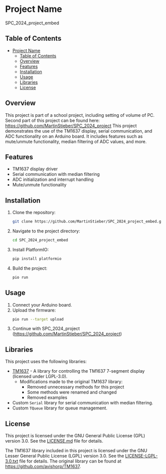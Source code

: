 # Project Name

SPC_2024_project_embed

## Table of Contents

- [Project Name](#project-name)
  - [Table of Contents](#table-of-contents)
  - [Overview](#overview)
  - [Features](#features)
  - [Installation](#installation)
  - [Usage](#usage)
  - [Libraries](#libraries)
  - [License](#license)

## Overview

This project is part of a school project, including setting of volume of PC.
Second part of this project can be found here: https://github.com/MartinStieber/SPC_2024_project
This project demonstrates the use of the TM1637 display, serial communication, and ADC functionality on an Arduino board. It includes features such as mute/unmute functionality, median filtering of ADC values, and more.

## Features

- TM1637 display driver
- Serial communication with median filtering
- ADC initialization and interrupt handling
- Mute/unmute functionality

## Installation

1. Clone the repository:
    ```sh
    git clone https://github.com/MartinStieber/SPC_2024_project_embed.git
    ```
2. Navigate to the project directory:
    ```sh
    cd SPC_2024_project_embed
    ```
3. Install PlatformIO:
    ```sh
    pip install platformio
    ```
4. Build the project:
    ```sh
    pio run
    ```

## Usage

1. Connect your Arduino board.
2. Upload the firmware:
    ```sh
    pio run --target upload
    ```
3. Continue with SPC_2024_project (https://github.com/MartinStieber/SPC_2024_project)

## Libraries

This project uses the following libraries:

- [TM1637](https://github.com/avishorp/TM1637) - A library for controlling the TM1637 7-segment display (licensed under LGPL-3.0).
  - Modifications made to the original TM1637 library:
    - Removed unnecessary methods for this project
    - Some methods were renamed and changed
    - Removed examples
- Custom `Serial` library for serial communication with median filtering.
- Custom `TQueue` library for queue management.

## License

This project is licensed under the GNU General Public License (GPL) version 3.0. See the [LICENSE.md](LICENSE.md) file for details.

The TM1637 library included in this project is licensed under the GNU Lesser General Public License (LGPL) version 3.0. See the [LICENSE-LGPL-3.0.txt](LICENSE-LGPL-3.0.txt) file for details. The original library can be found at https://github.com/avishorp/TM1637.